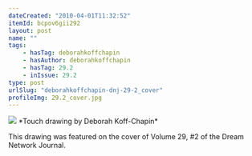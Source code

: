 ```yaml
---
dateCreated: "2010-04-01T11:32:52"
itemId: bcpov6gii292
layout: post
name: ""
tags:
    - hasTag: deborahkoffchapin
    - hasAuthor: deborahkoffchapin
    - hasTag: 29.2
    - inIssue: 29.2
type: post
urlSlug: "deborahkoffchapin-dnj-29-2_cover"
profileImg: 29.2_cover.jpg
---
```


<img src="../images/29.2_cover.jpg" width="auto" height="auto"/>
*Touch drawing by Deborah Koff-Chapin*

This drawing was featured on the cover of Volume 29, #2 of the Dream Network Journal.
